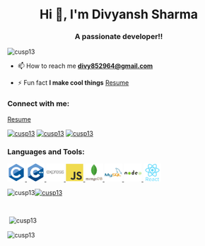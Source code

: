 <h1 align="center">Hi 👋, I'm Divyansh Sharma</h1>
<h3 align="center">A passionate developer!!</h3>
<p align="left"> <img src="https://komarev.com/ghpvc/?username=cusp13&label=Profile%20views&color=0e75b6&style=flat" alt="cusp13" /> </p>

- 📫 How to reach me **divy852964@gmail.com**

- ⚡ Fun fact **I make cool things**
<a href="https://shorturl.at/jvKSX">Resume</a>
<h3 align="left">Connect with me:</h3> 
<a href="https://shorturl.at/AKNR9">Resume</a>
<p align="left">
<a href="https://codeforces.com/profile/cusp13" target="blank"><img align="center" src="https://raw.githubusercontent.com/rahuldkjain/github-profile-readme-generator/master/src/images/icons/Social/codeforces.svg" alt="cusp13" height="30" width="40" /></a>
<a href="https://www.leetcode.com/cusp13" target="blank"><img align="center" src="https://raw.githubusercontent.com/rahuldkjain/github-profile-readme-generator/master/src/images/icons/Social/leet-code.svg" alt="cusp13" height="30" width="40" /></a>
<a href="https://auth.geeksforgeeks.org/user/cusp13" target="blank"><img align="center" src="https://raw.githubusercontent.com/rahuldkjain/github-profile-readme-generator/master/src/images/icons/Social/geeks-for-geeks.svg" alt="cusp13" height="30" width="40" /></a>
</p>

<h3 align="left">Languages and Tools:</h3>
<p align="left"> <a href="https://www.cprogramming.com/" target="_blank" rel="noreferrer"> <img src="https://raw.githubusercontent.com/devicons/devicon/master/icons/c/c-original.svg" alt="c" width="40" height="40"/> </a> <a href="https://www.w3schools.com/cpp/" target="_blank" rel="noreferrer"> <img src="https://raw.githubusercontent.com/devicons/devicon/master/icons/cplusplus/cplusplus-original.svg" alt="cplusplus" width="40" height="40"/> </a> <a href="https://expressjs.com" target="_blank" rel="noreferrer"> <img src="https://raw.githubusercontent.com/devicons/devicon/master/icons/express/express-original-wordmark.svg" alt="express" width="40" height="40"/> </a> <a href="https://developer.mozilla.org/en-US/docs/Web/JavaScript" target="_blank" rel="noreferrer"> <img src="https://raw.githubusercontent.com/devicons/devicon/master/icons/javascript/javascript-original.svg" alt="javascript" width="40" height="40"/> </a> <a href="https://www.mongodb.com/" target="_blank" rel="noreferrer"> <img src="https://raw.githubusercontent.com/devicons/devicon/master/icons/mongodb/mongodb-original-wordmark.svg" alt="mongodb" width="40" height="40"/> </a> <a href="https://www.mysql.com/" target="_blank" rel="noreferrer"> <img src="https://raw.githubusercontent.com/devicons/devicon/master/icons/mysql/mysql-original-wordmark.svg" alt="mysql" width="40" height="40"/> </a> <a href="https://nodejs.org" target="_blank" rel="noreferrer"> <img src="https://raw.githubusercontent.com/devicons/devicon/master/icons/nodejs/nodejs-original-wordmark.svg" alt="nodejs" width="40" height="40"/> </a> <a href="https://reactjs.org/" target="_blank" rel="noreferrer"> <img src="https://raw.githubusercontent.com/devicons/devicon/master/icons/react/react-original-wordmark.svg" alt="react" width="40" height="40"/> </a> </p>
<p><img align="left" src="https://github-readme-stats.vercel.app/api/top-langs?username=cusp13&show_icons=true&locale=en&layout=compact" alt="cusp13" /></p>
<p align="left"> <a href="https://github.com/ryo-ma/github-profile-trophy"><img src="https://github-profile-trophy.vercel.app/?username=cusp13" alt="cusp13" /></a> </p>

<p align="left"> <a href="https://twitter.com/" target="blank"><img src="https://img.shields.io/twitter/follow/?logo=twitter&style=for-the-badge" alt="" /></a> </p>
<p>&nbsp;<img align="center" src="https://github-readme-stats.vercel.app/api?username=cusp13&show_icons=true&locale=en" alt="cusp13" /></p>

<p><img align="center" src="https://github-readme-streak-stats.herokuapp.com/?user=cusp13&" alt="cusp13" /></p>
